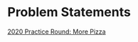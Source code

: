 # Problem Statements

[2020 Practice Round: More Pizza](https://hashcodejudge.withgoogle.com/#/rounds/4684107510448128/)
